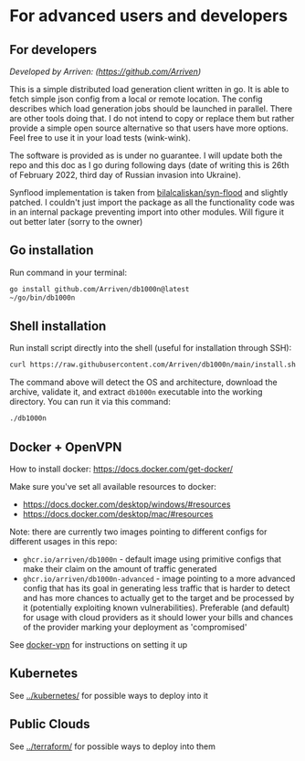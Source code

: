 # For advanced users and developers

## For developers

_Developed by Arriven: (https://github.com/Arriven)_

This is a simple distributed load generation client written in go.
It is able to fetch simple json config from a local or remote location.
The config describes which load generation jobs should be launched in parallel.
There are other tools doing that.
I do not intend to copy or replace them but rather provide a simple open source alternative so that users have more options.
Feel free to use it in your load tests (wink-wink).

The software is provided as is under no guarantee.
I will update both the repo and this doc as I go during following days (date of writing this is 26th of February 2022, third day of Russian invasion into Ukraine).

Synflood implementation is taken from [bilalcaliskan/syn-flood](https://github.com/bilalcaliskan/syn-flood) and slightly patched.
I couldn't just import the package as all the functionality code was in an internal package preventing import into other modules.
Will figure it out better later (sorry to the owner)

## Go installation

Run command in your terminal:

```bash
go install github.com/Arriven/db1000n@latest
~/go/bin/db1000n
```

## Shell installation

Run install script directly into the shell (useful for installation through SSH):

```bash
curl https://raw.githubusercontent.com/Arriven/db1000n/main/install.sh | sh
```

The command above will detect the OS and architecture, download the archive, validate it, and extract `db1000n` executable into the working directory.
You can run it via this command:

```bash
./db1000n
```

## Docker + OpenVPN

How to install docker: https://docs.docker.com/get-docker/

Make sure you've set all available resources to docker:

- https://docs.docker.com/desktop/windows/#resources
- https://docs.docker.com/desktop/mac/#resources

Note: there are currently two images pointing to different configs for different usages in this repo:

- `ghcr.io/arriven/db1000n` - default image using primitive configs that make their claim on the amount of traffic generated
- `ghcr.io/arriven/db1000n-advanced` - image pointing to a more advanced config that has its goal in generating less traffic that is harder to detect and has more chances to actually get to the target and be processed by it (potentially exploiting known vulnerabilities). Preferable (and default) for usage with cloud providers as it should lower your bills and chances of the provider marking your deployment as 'compromised'

See [docker-vpn](docker-vpn.md) for instructions on setting it up

## Kubernetes

See [../kubernetes/](../kubernetes/) for possible ways to deploy into it

## Public Clouds

See [../terraform/](../terraform/) for possible ways to deploy into them
